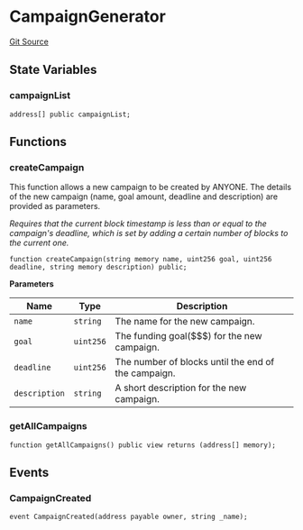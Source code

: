# CampaignGenerator
[Git Source](https://github.com/edis123/Crowdfund_contract/blob/f9cb3a7bcb6d6e87405113f7d82e3dc728cf457c/src\Crowdfund.sol)


## State Variables
### campaignList

```solidity
address[] public campaignList;
```


## Functions
### createCampaign

This function allows a new campaign to be created by ANYONE.
The details of the new campaign (name, goal amount, deadline and description) are provided as parameters.

*Requires that the current block timestamp is less than or equal to the campaign's deadline, which is set by adding a certain number of blocks to the current one.*


```solidity
function createCampaign(string memory name, uint256 goal, uint256 deadline, string memory description) public;
```
**Parameters**

|Name|Type|Description|
|----|----|-----------|
|`name`|`string`|The name for the new campaign.|
|`goal`|`uint256`|The funding goal($$$) for the new campaign.|
|`deadline`|`uint256`|The number of blocks until the end of the campaign.|
|`description`|`string`|A short description for the new campaign.|


### getAllCampaigns


```solidity
function getAllCampaigns() public view returns (address[] memory);
```

## Events
### CampaignCreated

```solidity
event CampaignCreated(address payable owner, string _name);
```

